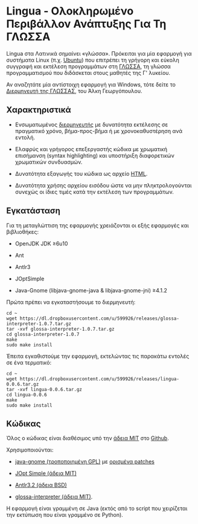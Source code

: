 Lingua - Ολοκληρωμένο Περιβάλλον Ανάπτυξης Για Τη ΓΛΩΣΣΑ
========================================================

Lingua στα Λατινικά σημαίνει «γλώσσα». Πρόκειται για μία εφαρμογή για συστήματα Linux (π.χ. [Ubuntu](http://www.ubuntu.com/)) που επιτρέπει τη γρήγορη και εύκολη συγγραφή και εκτέλεση προγραμμάτων στη [ΓΛΩΣΣΑ](http://digitalschool.minedu.gov.gr/modules/ebook/show.php/DSGL-C101/36/198,1065/), τη γλώσσα προγραμματισμού που διδάσκεται στους μαθητές της Γ' λυκείου.

Αν αναζητάτε μία αντίστοιχη εφαρμογή για Windows, τότε δείτε το [Διερμηνευτή της ΓΛΩΣΣΑΣ](http://alkisg.mysch.gr/), του Άλκη Γεωργόπουλου.



Χαρακτηριστικά
--------------

* Ενσωματωμένος [διερμηνευτής](https://github.com/cyberpython/glossa-interpreter) με δυνατότητα εκτέλεσης σε πραγματικό χρόνο, βήμα-προς-βήμα ή με χρονοκαθυστέρηση ανά εντολή.

* Ελαφρύς και γρήγορος επεξεργαστής κώδικα με χρωματική επισήμανση (syntax highlighting) και υποστήριξη διαφορετικών χρωματικών συνδυασμών.

* Δυνατότητα εξαγωγής του κώδικα ως αρχείο [HTML](http://el.wikipedia.org/wiki/HTML).

* Δυνατότητα χρήσης αρχείου εισόδου ώστε να μην πληκτρολογούνται συνεχώς οι ίδιες τιμές κατά την εκτέλεση των προγραμμάτων.




Εγκατάσταση
-----------

Για τη μεταγλώττιση της εφαρμογής χρειάζονται οι εξής εφαρμογές και βιβλιοθήκες:

* OpenJDK JDK ≥6u10

* Ant

* Antlr3

* JOptSimple

* Java-Gnome (libjava-gnome-java & libjava-gnome-jni) ≥4.1.2

Πρώτα πρέπει να εγκαταστήσουμε το διερμηνευτή:

    cd ~
    wget https://dl.dropboxusercontent.com/u/599926/releases/glossa-interpreter-1.0.7.tar.gz
    tar -xvf glossa-interpreter-1.0.7.tar.gz
    cd glossa-interpreter-1.0.7
    make
    sudo make install

Έπειτα εγκαθιστούμε την εφαρμογή, εκτελώντας τις παρακάτω εντολές σε ένα τερματικό:

    cd ~
    wget https://dl.dropboxusercontent.com/u/599926/releases/lingua-0.0.6.tar.gz
    tar -xvf lingua-0.0.6.tar.gz
    cd lingua-0.0.6
    make
    sudo make install


Κώδικας
-------

Όλος ο κώδικας είναι διαθέσιμος υπό την [άδεια MIT](http://www.opensource.org/licenses/mit-license.php) στο [Github](http://github.com/cyberpython/lingua).

Χρησιμοποιούνται:

* [java-gnome (τροποποιημένη GPL)](http://java-gnome.sourceforge.net) με [ορισμένα patches](https://github.com/cyberpython/java-gnome)

* [JOpt Simple (άδεια MIT)](http://pholser.github.com/jopt-simple/)

* [Antlr3.2 (άδεια BSD)](http://www.antlr.org/)

* [glossa-interpreter (άδεια MIT)](https://github.com/cyberpython/glossa-interpreter).



Η εφαρμογή είναι γραμμένη σε Java (εκτός από το script που χειρίζεται την εκτύπωση που είναι γραμμένο σε Python).


